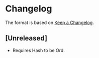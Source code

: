 # Changelog

The format is based on [Keep a Changelog].

[Keep a Changelog]: http://keepachangelog.com/en/1.0.0/

## [Unreleased]

- Requires Hash to be Ord.
